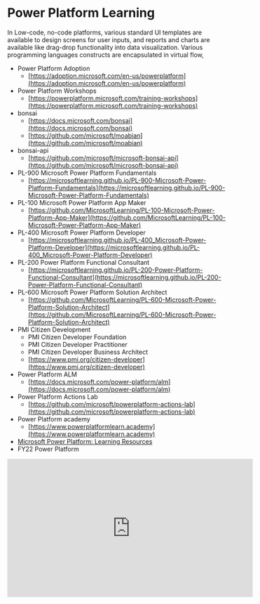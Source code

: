 # Power Platform Learning

In Low-code, no-code platforms, various standard UI templates are available to design screens for user inputs, and reports and charts are available like drag-drop functionality into data visualization. Various programming languages constructs are encapsulated in virtual flow, 

- Power Platform Adoption
  - [https://adoption.microsoft.com/en-us/powerplatform](https://adoption.microsoft.com/en-us/powerplatform)
- Power Platform Workshops
  - [https://powerplatform.microsoft.com/training-workshops](https://powerplatform.microsoft.com/training-workshops)
- bonsai
  - [https://docs.microsoft.com/bonsai](https://docs.microsoft.com/bonsai)
  - [https://github.com/microsoft/moabian](https://github.com/microsoft/moabian)
- bonsai-api
  - [https://github.com/microsoft/microsoft-bonsai-api](https://github.com/microsoft/microsoft-bonsai-api)
- PL-900 Microsoft Power Platform Fundamentals
  - [https://microsoftlearning.github.io/PL-900-Microsoft-Power-Platform-Fundamentals](https://microsoftlearning.github.io/PL-900-Microsoft-Power-Platform-Fundamentals)
- PL-100 Microsoft Power Platform App Maker
  - [https://github.com/MicrosoftLearning/PL-100-Microsoft-Power-Platform-App-Maker](https://github.com/MicrosoftLearning/PL-100-Microsoft-Power-Platform-App-Maker)
- PL-400 Microsoft Power Platform Developer
  - [https://microsoftlearning.github.io/PL-400_Microsoft-Power-Platform-Developer](https://microsoftlearning.github.io/PL-400_Microsoft-Power-Platform-Developer)
- PL-200 Power Platform Functional Consultant
  - [https://microsoftlearning.github.io/PL-200-Power-Platform-Functional-Consultant](https://microsoftlearning.github.io/PL-200-Power-Platform-Functional-Consultant)
- PL-600 Microsoft Power Platform Solution Architect
  - [https://github.com/MicrosoftLearning/PL-600-Microsoft-Power-Platform-Solution-Architect](https://github.com/MicrosoftLearning/PL-600-Microsoft-Power-Platform-Solution-Architect)
- PMI Citizen Development
  - PMI Citizen Developer Foundation
  - PMI Citizen Developer Practitioner
  - PMI Citizen Developer Business Architect
  - [https://www.pmi.org/citizen-developer](https://www.pmi.org/citizen-developer)
- Power Platform ALM
  - [https://docs.microsoft.com/power-platform/alm](https://docs.microsoft.com/power-platform/alm)
- Power Platform Actions Lab
  - [https://github.com/microsoft/powerplatform-actions-lab](https://github.com/microsoft/powerplatform-actions-lab)
- Power Platform academy
  - [https://www.powerplatformlearn.academy](https://www.powerplatformlearn.academy)
- [Microsoft Power Platform: Learning Resources](https://powerapps.microsoft.com/en-in/blog/microsoft-powerapps-learning-resources)
 - FY22 Power Platform
 
 <iframe width="560" height="315" src="https://www.youtube.com/embed/videoseries?list=PLXtHYVsvn_b_O7Y0V39eQaYc_55YV-XNI" title="YouTube video player" frameborder="0" allow="accelerometer; autoplay; clipboard-write; encrypted-media; gyroscope; picture-in-picture" allowfullscreen></iframe>
